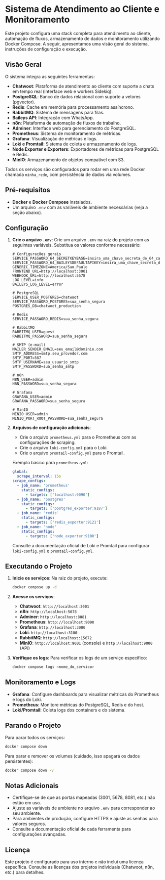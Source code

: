# Sistema de Atendimento ao Cliente e Monitoramento

Este projeto configura uma stack completa para atendimento ao cliente, automação de fluxos, armazenamento de dados e monitoramento utilizando Docker Compose. A seguir, apresentamos uma visão geral do sistema, instruções de configuração e execução.

## Visão Geral

O sistema integra as seguintes ferramentas:

- **Chatwoot**: Plataforma de atendimento ao cliente com suporte a chats em tempo real (interface web e workers Sidekiq).
- **PostgreSQL**: Banco de dados relacional com suporte a vetores (pgvector).
- **Redis**: Cache em memória para processamento assíncrono.
- **RabbitMQ**: Sistema de mensagens para filas.
- **Baileys API**: Integração com WhatsApp.
- **n8n**: Plataforma de automação de fluxos de trabalho.
- **Adminer**: Interface web para gerenciamento do PostgreSQL.
- **Prometheus**: Sistema de monitoramento de métricas.
- **Grafana**: Visualização de métricas e logs.
- **Loki e Promtail**: Sistema de coleta e armazenamento de logs.
- **Node Exporter e Exporters**: Exportadores de métricas para PostgreSQL e Redis.
- **MinIO**: Armazenamento de objetos compatível com S3.

Todos os serviços são configurados para rodar em uma rede Docker chamada `minha_rede`, com persistência de dados via volumes.

## Pré-requisitos

- **Docker** e **Docker Compose** instalados.
- Um arquivo `.env` com as variáveis de ambiente necessárias (veja a seção abaixo).

## Configuração

1. **Crie o arquivo `.env`**:
   Crie um arquivo `.env` na raiz do projeto com as seguintes variáveis. Substitua os valores conforme necessário:

   ```env
   # Configurações gerais
   SERVICE_PASSWORD_64_SECRETKEYBASE=insira_uma_chave_secreta_de_64_caracteres
   SERVICE_PASSWORD_64_BAILEYSDEFAULTAPIKEY=insira_uma_chave_secreta_de_64_caracteres
   GENERIC_TIMEZONE=America/Sao_Paulo
   FRONTEND_URL=http://localhost:3001
   WEBHOOK_URL=http://localhost:5678
   LOG_LEVEL=info
   BAILEYS_LOG_LEVEL=error

   # PostgreSQL
   SERVICE_USER_POSTGRES=chatwoot
   SERVICE_PASSWORD_POSTGRES=sua_senha_segura
   POSTGRES_DB=chatwoot_production

   # Redis
   SERVICE_PASSWORD_REDIS=sua_senha_segura

   # RabbitMQ
   RABBITMQ_USER=guest
   RABBITMQ_PASSWORD=sua_senha_segura

   # SMTP (e-mail)
   MAILER_SENDER_EMAIL=seu_email@dominio.com
   SMTP_ADDRESS=smtp.seu_provedor.com
   SMTP_PORT=587
   SMTP_USERNAME=seu_usuario_smtp
   SMTP_PASSWORD=sua_senha_smtp

   # n8n
   N8N_USER=admin
   N8N_PASSWORD=sua_senha_segura

   # Grafana
   GRAFANA_USER=admin
   GRAFANA_PASSWORD=sua_senha_segura

   # MinIO
   MINIO_USER=admin
   MINIO_PORT_ROOT_PASSWORD=sua_senha_segura
   ```

2. **Arquivos de configuração adicionais**:
   - Crie o arquivo `prometheus.yml` para o Prometheus com as configurações de scraping.
   - Crie o arquivo `loki-config.yml` para o Loki.
   - Crie o arquivo `promtail-config.yml` para o Promtail.

   Exemplo básico para `prometheus.yml`:

   ```yaml
   global:
     scrape_interval: 15s
   scrape_configs:
     - job_name: 'prometheus'
       static_configs:
         - targets: ['localhost:9090']
     - job_name: 'postgres'
       static_configs:
         - targets: ['postgres_exporter:9187']
     - job_name: 'redis'
       static_configs:
         - targets: ['redis_exporter:9121']
     - job_name: 'node'
       static_configs:
         - targets: ['node_exporter:9100']
   ```

   Consulte a documentação oficial de Loki e Promtail para configurar `loki-config.yml` e `promtail-config.yml`.

## Executando o Projeto

1. **Inicie os serviços**:
   Na raiz do projeto, execute:

   ```bash
   docker compose up -d
   ```

2. **Acesse os serviços**:
   - **Chatwoot**: `http://localhost:3001`
   - **n8n**: `http://localhost:5678`
   - **Adminer**: `http://localhost:8081`
   - **Prometheus**: `http://localhost:9090`
   - **Grafana**: `http://localhost:3000`
   - **Loki**: `http://localhost:3100`
   - **RabbitMQ**: `http://localhost:15672`
   - **MinIO**: `http://localhost:9001` (console) e `http://localhost:9000` (API)

3. **Verifique os logs**:
   Para verificar os logs de um serviço específico:

   ```bash
   docker compose logs <nome_do_servico>
   ```

## Monitoramento e Logs

- **Grafana**: Configure dashboards para visualizar métricas do Prometheus e logs do Loki.
- **Prometheus**: Monitore métricas do PostgreSQL, Redis e do host.
- **Loki/Promtail**: Coleta logs dos containers e do sistema.

## Parando o Projeto

Para parar todos os serviços:

```bash
docker compose down
```

Para parar e remover os volumes (cuidado, isso apagará os dados persistentes):

```bash
docker compose down -v
```

## Notas Adicionais

- Certifique-se de que as portas mapeadas (3001, 5678, 8081, etc.) não estão em uso.
- Ajuste as variáveis de ambiente no arquivo `.env` para corresponder ao seu ambiente.
- Para ambientes de produção, configure HTTPS e ajuste as senhas para valores seguros.
- Consulte a documentação oficial de cada ferramenta para configurações avançadas.

## Licença

Este projeto é configurado para uso interno e não inclui uma licença específica. Consulte as licenças dos projetos individuais (Chatwoot, n8n, etc.) para detalhes.
